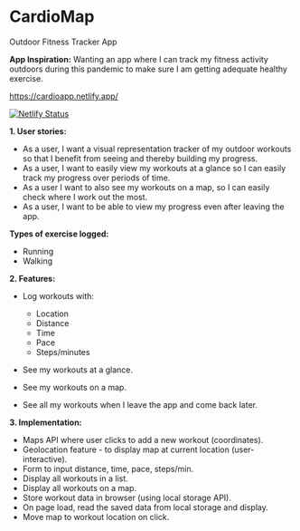# CardioMap
Outdoor Fitness Tracker App 

**App Inspiration:** Wanting an app where I can track my fitness activity outdoors during this pandemic to make sure I am getting adequate healthy exercise.


https://cardioapp.netlify.app/

[![Netlify Status](https://api.netlify.com/api/v1/badges/1404a67d-f3eb-4843-b9d3-93f0c7c6a077/deploy-status)](https://app.netlify.com/sites/cardioapp/deploys)

**1. User stories:**

- As a user, I want a visual representation tracker of my outdoor workouts so that I benefit from seeing and thereby building my progress.
- As a user, I want to easily view my workouts at a glance so I can easily track my progress over periods of time.
- As a user I want to also see my workouts on a map, so I can easily check where I work out the most.
- As a user, I want to be able to view my progress even after leaving the app.

**Types of exercise logged:**
- Running
- Walking


**2. Features:**
- Log workouts with:
    - Location
    - Distance
    - Time
    - Pace
    - Steps/minutes

- See my workouts at a glance.
- See my workouts on a map.
- See all my workouts when I leave the app and come back later.

**3. Implementation:**
- Maps API where user clicks to add a new workout (coordinates).
- Geolocation feature - to display map at current location (user-interactive).
- Form to input distance, time, pace, steps/min. 
- Display all workouts in a list.
- Display all workouts on a map.
- Store workout data in browser (using local storage API).
- On page load, read the saved data from local storage and display.
- Move map to workout location on click.



